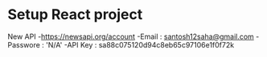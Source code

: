# Setup React project

New API 
-https://newsapi.org/account
-Email : santosh12saha@gmail.com
-Passwore : 'N/A'
-API Key : sa88c075120d94c8eb65c97106e1f0f72k


